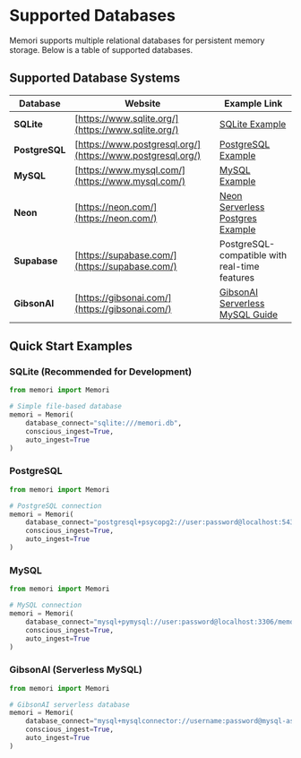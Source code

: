 # Supported Databases

Memori supports multiple relational databases for persistent memory storage. Below is a table of supported databases.

## Supported Database Systems

| Database | Website | Example Link |
|----------|---------|--------------|
| **SQLite** | [https://www.sqlite.org/](https://www.sqlite.org/) | [SQLite Example](https://github.com/GibsonAI/memori/tree/main/examples/databases/sqlite_demo.py) |
| **PostgreSQL** | [https://www.postgresql.org/](https://www.postgresql.org/) | [PostgreSQL Example](https://github.com/GibsonAI/memori/tree/main/examples/databases/postgres_demo.py) |
| **MySQL** | [https://www.mysql.com/](https://www.mysql.com/) | [MySQL Example](https://github.com/GibsonAI/memori/tree/main/examples/databases/mysql_demo.py) |
| **Neon** | [https://neon.com/](https://neon.com/) | [Neon Serverless Postgres Example](./examples/databases/neon_demo.py) |
| **Supabase** | [https://supabase.com/](https://supabase.com/) | PostgreSQL-compatible with real-time features |
| **GibsonAI** | [https://gibsonai.com/](https://gibsonai.com/) | [GibsonAI Serverless MySQL Guide](./gibsonai.md) |

## Quick Start Examples

### SQLite (Recommended for Development)
```python
from memori import Memori

# Simple file-based database
memori = Memori(
    database_connect="sqlite:///memori.db",
    conscious_ingest=True,
    auto_ingest=True
)
```

### PostgreSQL
```python
from memori import Memori

# PostgreSQL connection
memori = Memori(
    database_connect="postgresql+psycopg2://user:password@localhost:5432/memori_db",
    conscious_ingest=True,
    auto_ingest=True
)
```

### MySQL
```python
from memori import Memori

# MySQL connection
memori = Memori(
    database_connect="mysql+pymysql://user:password@localhost:3306/memori_db",
    conscious_ingest=True,
    auto_ingest=True
)
```

### GibsonAI (Serverless MySQL)
```python
from memori import Memori

# GibsonAI serverless database
memori = Memori(
    database_connect="mysql+mysqlconnector://username:password@mysql-assembly.gibsonai.com/database_name",
    conscious_ingest=True,
    auto_ingest=True
)
```
